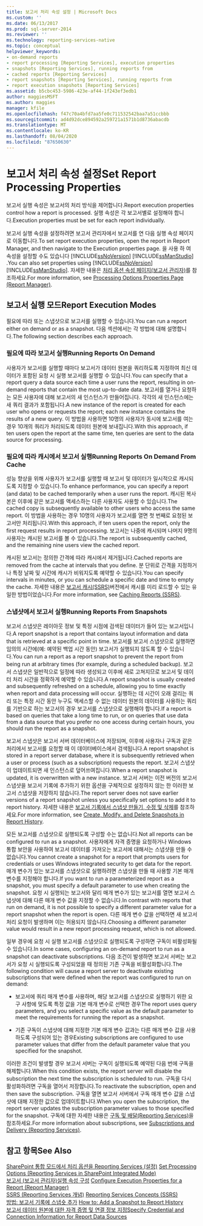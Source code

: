 ```yaml
---
title: 보고서 처리 속성 설정 | Microsoft Docs
ms.custom: ''
ms.date: 06/13/2017
ms.prod: sql-server-2014
ms.reviewer: ''
ms.technology: reporting-services-native
ms.topic: conceptual
helpviewer_keywords:
- on-demand reports
- report processing [Reporting Services], execution properties
- snapshots [Reporting Services], running reports from
- cached reports [Reporting Services]
- report snapshots [Reporting Services], running reports from
- report execution snapshots [Reporting Services]
ms.assetid: b5cbc453-5986-423e-af44-1f243ef3edb1
author: maggiesMSFT
ms.author: maggies
manager: kfile
ms.openlocfilehash: f47c70a4bfd7aa5fe0c711532542baa7a51ccbbb
ms.sourcegitcommit: ad4d92dce894592a259721a1571b1d8736abacdb
ms.translationtype: MT
ms.contentlocale: ko-KR
ms.lasthandoff: 08/04/2020
ms.locfileid: "87650630"
---
```

# <a name="set-report-processing-properties"></a><span data-ttu-id="6583a-102">보고서 처리 속성 설정</span><span class="sxs-lookup"><span data-stu-id="6583a-102">Set Report Processing Properties</span></span>
  <span data-ttu-id="6583a-103">보고서 실행 속성은 보고서의 처리 방식을 제어합니다.</span><span class="sxs-lookup"><span data-stu-id="6583a-103">Report execution properties control how a report is processed.</span></span> <span data-ttu-id="6583a-104">실행 속성은 각 보고서별로 설정해야 합니다.</span><span class="sxs-lookup"><span data-stu-id="6583a-104">Execution properties must be set for each report individually.</span></span>  
  
 <span data-ttu-id="6583a-105">보고서 실행 속성을 설정하려면 보고서 관리자에서 보고서를 연 다음 실행 속성 페이지로 이동합니다.</span><span class="sxs-lookup"><span data-stu-id="6583a-105">To set report execution properties, open the report in Report Manager, and then navigate to the Execution properties page.</span></span> <span data-ttu-id="6583a-106">을 사용 하 여 속성을 설정할 수도 있습니다 [!INCLUDE[ssNoVersion](../../includes/ssnoversion-md.md)] [!INCLUDE[ssManStudio](../../includes/ssmanstudio-md.md)] .</span><span class="sxs-lookup"><span data-stu-id="6583a-106">You can also set properties using [!INCLUDE[ssNoVersion](../../includes/ssnoversion-md.md)] [!INCLUDE[ssManStudio](../../includes/ssmanstudio-md.md)].</span></span> <span data-ttu-id="6583a-107">자세한 내용은 [처리 옵션 속성 페이지&#40;보고서 관리자&#41;](../processing-options-properties-page-report-manager.md)를 참조하세요.</span><span class="sxs-lookup"><span data-stu-id="6583a-107">For more information, see [Processing Options Properties Page &#40;Report Manager&#41;](../processing-options-properties-page-report-manager.md).</span></span>  
  
## <a name="report-execution-modes"></a><span data-ttu-id="6583a-108">보고서 실행 모드</span><span class="sxs-lookup"><span data-stu-id="6583a-108">Report Execution Modes</span></span>  
 <span data-ttu-id="6583a-109">필요에 따라 또는 스냅샷으로 보고서를 실행할 수 있습니다.</span><span class="sxs-lookup"><span data-stu-id="6583a-109">You can run a report either on demand or as a snapshot.</span></span> <span data-ttu-id="6583a-110">다음 섹션에서는 각 방법에 대해 설명합니다.</span><span class="sxs-lookup"><span data-stu-id="6583a-110">The following section describes each approach.</span></span>  
  
### <a name="running-reports-on-demand"></a><span data-ttu-id="6583a-111">필요에 따라 보고서 실행</span><span class="sxs-lookup"><span data-stu-id="6583a-111">Running Reports On Demand</span></span>  
 <span data-ttu-id="6583a-112">사용자가 보고서를 실행할 때마다 보고서가 데이터 원본을 쿼리하도록 지정하여 최신 데이터가 포함된 요청 시 실행 보고서를 실행할 수 있습니다.</span><span class="sxs-lookup"><span data-stu-id="6583a-112">You can specify that a report query a data source each time a user runs the report, resulting in on-demand reports that contain the most up-to-date data.</span></span> <span data-ttu-id="6583a-113">보고서를 열거나 요청하는 모든 사용자에 대해 보고서의 새 인스턴스가 만들어집니다. 각각의 새 인스턴스에는 새 쿼리 결과가 포함됩니다.</span><span class="sxs-lookup"><span data-stu-id="6583a-113">A new instance of the report is created for each user who opens or requests the report; each new instance contains the results of a new query.</span></span> <span data-ttu-id="6583a-114">이 방법을 사용하면 10명의 사용자가 동시에 보고서를 여는 경우 10개의 쿼리가 처리되도록 데이터 원본에 보내집니다.</span><span class="sxs-lookup"><span data-stu-id="6583a-114">With this approach, if ten users open the report at the same time, ten queries are sent to the data source for processing.</span></span>  
  
### <a name="running-reports-on-demand-from-cache"></a><span data-ttu-id="6583a-115">필요에 따라 캐시에서 보고서 실행</span><span class="sxs-lookup"><span data-stu-id="6583a-115">Running Reports On Demand From Cache</span></span>  
 <span data-ttu-id="6583a-116">성능 향상을 위해 사용자가 보고서를 실행할 때 보고서 및 데이터가 일시적으로 캐시되도록 지정할 수 있습니다.</span><span class="sxs-lookup"><span data-stu-id="6583a-116">To enhance performance, you can specify a report (and data) to be cached temporarily when a user runs the report.</span></span> <span data-ttu-id="6583a-117">캐시된 복사본은 이후에 같은 보고서를 액세스하는 다른 사용자도 사용할 수 있습니다.</span><span class="sxs-lookup"><span data-stu-id="6583a-117">The cached copy is subsequently available to other users who access the same report.</span></span> <span data-ttu-id="6583a-118">이 방법을 사용하는 경우 10명의 사용자가 보고서를 열면 첫 번째로 요청된 보고서만 처리됩니다.</span><span class="sxs-lookup"><span data-stu-id="6583a-118">With this approach, if ten users open the report, only the first request results in report processing.</span></span> <span data-ttu-id="6583a-119">보고서는 나중에 캐시되며 나머지 9명의 사용자는 캐시된 보고서를 볼 수 있습니다.</span><span class="sxs-lookup"><span data-stu-id="6583a-119">The report is subsequently cached, and the remaining nine users view the cached report.</span></span>  
  
 <span data-ttu-id="6583a-120">캐시된 보고서는 정의한 간격에 따라 캐시에서 제거됩니다.</span><span class="sxs-lookup"><span data-stu-id="6583a-120">Cached reports are removed from the cache at intervals that you define.</span></span> <span data-ttu-id="6583a-121">분 단위로 간격을 지정하거나 특정 날짜 및 시간에 캐시가 비워지도록 예약할 수 있습니다.</span><span class="sxs-lookup"><span data-stu-id="6583a-121">You can specify intervals in minutes, or you can schedule a specific date and time to empty the cache.</span></span> <span data-ttu-id="6583a-122">자세한 내용은 [보고서 캐시&#40;SSRS&#41;](caching-reports-ssrs.md)버전에서 캐시를 미리 로드할 수 있는 유일한 방법이었습니다.</span><span class="sxs-lookup"><span data-stu-id="6583a-122">For more information, see [Caching Reports &#40;SSRS&#41;](caching-reports-ssrs.md).</span></span>  
  
### <a name="running-reports-from-snapshots"></a><span data-ttu-id="6583a-123">스냅샷에서 보고서 실행</span><span class="sxs-lookup"><span data-stu-id="6583a-123">Running Reports From Snapshots</span></span>  
 <span data-ttu-id="6583a-124">보고서 스냅샷은 레이아웃 정보 및 특정 시점에 검색된 데이터가 들어 있는 보고서입니다.</span><span class="sxs-lookup"><span data-stu-id="6583a-124">A report snapshot is a report that contains layout information and data that is retrieved at a specific point in time.</span></span> <span data-ttu-id="6583a-125">보고서를 보고서 스냅샷으로 실행하면 임의의 시간에(예: 예약된 백업 시간 동안) 보고서가 실행되지 않도록 할 수 있습니다.</span><span class="sxs-lookup"><span data-stu-id="6583a-125">You can run a report as a report snapshot to prevent the report from being run at arbitrary times (for example, during a scheduled backup).</span></span> <span data-ttu-id="6583a-126">보고서 스냅샷은 일반적으로 일정에 따라 생성되고 이후에 새로 고쳐지므로 보고서 및 데이터 처리 시간을 정확하게 예약할 수 있습니다.</span><span class="sxs-lookup"><span data-stu-id="6583a-126">A report snapshot is usually created and subsequently refreshed on a schedule, allowing you to time exactly when report and data processing will occur.</span></span> <span data-ttu-id="6583a-127">실행하는 데 시간이 오래 걸리는 쿼리 또는 특정 시간 동안 누구도 액세스할 수 없는 데이터 원본의 데이터를 사용하는 쿼리를 기반으로 하는 보고서의 경우 보고서를 스냅샷으로 실행해야 합니다.</span><span class="sxs-lookup"><span data-stu-id="6583a-127">If a report is based on queries that take a long time to run, or on queries that use data from a data source that you prefer no one access during certain hours, you should run the report as a snapshot.</span></span>  
  
 <span data-ttu-id="6583a-128">보고서 스냅샷은 보고서 서버 데이터베이스에 저장되며, 이후에 사용자나 구독과 같은 처리에서 보고서를 요청할 때 이 데이터베이스에서 검색됩니다.</span><span class="sxs-lookup"><span data-stu-id="6583a-128">A report snapshot is stored in a report server database, where it is subsequently retrieved when a user or process (such as a subscription) requests the report.</span></span> <span data-ttu-id="6583a-129">보고서 스냅샷이 업데이트되면 새 인스턴스로 덮어쓰여집니다.</span><span class="sxs-lookup"><span data-stu-id="6583a-129">When a report snapshot is updated, it is overwritten with a new instance.</span></span> <span data-ttu-id="6583a-130">보고서 서버는 이전 버전의 보고서 스냅샷을 보고서 기록에 추가하기 위한 옵션을 구체적으로 설정하지 않는 한 이러한 보고서 스냅샷을 저장하지 않습니다.</span><span class="sxs-lookup"><span data-stu-id="6583a-130">The report server does not save earlier versions of a report snapshot unless you specifically set options to add it to report history.</span></span> <span data-ttu-id="6583a-131">자세한 내용은 [보고서 기록에서 스냅샷 만들기, 수정 및 삭제](create-modify-and-delete-snapshots-in-report-history.md)를 참조하세요.</span><span class="sxs-lookup"><span data-stu-id="6583a-131">For more information, see [Create, Modify, and Delete Snapshots in Report History](create-modify-and-delete-snapshots-in-report-history.md).</span></span>  
  
 <span data-ttu-id="6583a-132">모든 보고서를 스냅샷으로 실행되도록 구성할 수는 없습니다.</span><span class="sxs-lookup"><span data-stu-id="6583a-132">Not all reports can be configured to run as a snapshot.</span></span> <span data-ttu-id="6583a-133">사용자에게 자격 증명을 요청하거나 Windows 통합 보안을 사용하여 보고서 데이터를 가져오는 보고서에 대해서는 스냅샷을 만들 수 없습니다.</span><span class="sxs-lookup"><span data-stu-id="6583a-133">You cannot create a snapshot for a report that prompts users for credentials or uses Windows integrated security to get data for the report.</span></span> <span data-ttu-id="6583a-134">매개 변수가 있는 보고서를 스냅샷으로 실행하려면 스냅샷을 만들 때 사용할 기본 매개 변수를 지정해야 합니다.</span><span class="sxs-lookup"><span data-stu-id="6583a-134">If you want to run a parameterized report as a snapshot, you must specify a default parameter to use when creating the snapshot.</span></span> <span data-ttu-id="6583a-135">요청 시 실행되는 보고서와 달리 매개 변수가 있는 보고서를 열면 보고서 스냅샷에 대해 다른 매개 변수 값을 지정할 수 없습니다.</span><span class="sxs-lookup"><span data-stu-id="6583a-135">In contrast with reports that run on demand, it is not possible to specify a different parameter value for a report snapshot when the report is open.</span></span> <span data-ttu-id="6583a-136">다른 매개 변수 값을 선택하면 새 보고서 처리 요청이 발생하며 이는 허용되지 않습니다.</span><span class="sxs-lookup"><span data-stu-id="6583a-136">Choosing a different parameter value would result in a new report processing request, which is not allowed.</span></span>  
  
 <span data-ttu-id="6583a-137">일부 경우에 요청 시 실행 보고서를 스냅샷으로 실행되도록 구성하면 구독이 비활성화될 수 있습니다.</span><span class="sxs-lookup"><span data-stu-id="6583a-137">In some cases, configuring an on-demand report to run as a snapshot can deactivate subscriptions.</span></span> <span data-ttu-id="6583a-138">다음 조건이 발생하면 보고서 서버는 보고서가 요청 시 실행되도록 구성되었을 때 정의된 기존 구독을 비활성화합니다.</span><span class="sxs-lookup"><span data-stu-id="6583a-138">The following condition will cause a report server to deactivate existing subscriptions that were defined when the report was configured to run on demand:</span></span>  
  
-   <span data-ttu-id="6583a-139">보고서에 쿼리 매개 변수를 사용하며, 해당 보고서를 스냅샷으로 실행하기 위한 요구 사항에 맞도록 특정 값을 기본 매개 변수로 선택한 경우</span><span class="sxs-lookup"><span data-stu-id="6583a-139">The report uses query parameters, and you select a specific value as the default parameter to meet the requirements for running the report as a snapshot.</span></span>  
  
-   <span data-ttu-id="6583a-140">기존 구독이 스냅샷에 대해 지정한 기본 매개 변수 값과는 다른 매개 변수 값을 사용하도록 구성되어 있는 경우</span><span class="sxs-lookup"><span data-stu-id="6583a-140">Existing subscriptions are configured to use parameter values that differ from the default parameter value that you specified for the snapshot.</span></span>  
  
 <span data-ttu-id="6583a-141">이러한 조건이 발생할 경우 보고서 서버는 구독이 실행되도록 예약된 다음 번에 구독을 해제합니다.</span><span class="sxs-lookup"><span data-stu-id="6583a-141">When this condition exists, the report server will disable the subscription the next time the subscription is scheduled to run.</span></span> <span data-ttu-id="6583a-142">구독을 다시 활성화하려면 구독을 열어서 저장합니다.</span><span class="sxs-lookup"><span data-stu-id="6583a-142">To reactivate the subscription, open and then save the subscription.</span></span> <span data-ttu-id="6583a-143">구독을 열면 보고서 서버에서 구독 매개 변수 값을 스냅샷에 대해 지정한 값으로 업데이트합니다.</span><span class="sxs-lookup"><span data-stu-id="6583a-143">When you open the subscription, the report server updates the subscription parameter values to those specified for the snapshot.</span></span> <span data-ttu-id="6583a-144">구독에 대한 자세한 내용은 [구독 및 배달&#40;Reporting Services&#41;](../subscriptions/subscriptions-and-delivery-reporting-services.md)을 참조하세요.</span><span class="sxs-lookup"><span data-stu-id="6583a-144">For more information about subscriptions, see [Subscriptions and Delivery &#40;Reporting Services&#41;](../subscriptions/subscriptions-and-delivery-reporting-services.md).</span></span>  
  
## <a name="see-also"></a><span data-ttu-id="6583a-145">참고 항목</span><span class="sxs-lookup"><span data-stu-id="6583a-145">See Also</span></span>  
 <span data-ttu-id="6583a-146">[SharePoint 통합 모드에서 처리 옵션을 Reporting Services &#40;설정&#41;](../set-processing-options-reporting-services-in-sharepoint-integrated-mode.md) </span><span class="sxs-lookup"><span data-stu-id="6583a-146">[Set Processing Options &#40;Reporting Services in SharePoint Integrated Mode&#41;](../set-processing-options-reporting-services-in-sharepoint-integrated-mode.md) </span></span>  
 <span data-ttu-id="6583a-147">[보고서 &#40;보고서 관리자&#41;실행 속성 구성](../reports/configure-execution-properties-for-a-report-report-manager.md) </span><span class="sxs-lookup"><span data-stu-id="6583a-147">[Configure Execution Properties for a Report  &#40;Report Manager&#41;](../reports/configure-execution-properties-for-a-report-report-manager.md) </span></span>  
 <span data-ttu-id="6583a-148">[SSRS &#40;Reporting Services 개념&#41;](../reporting-services-concepts-ssrs.md) </span><span class="sxs-lookup"><span data-stu-id="6583a-148">[Reporting Services Concepts &#40;SSRS&#41;](../reporting-services-concepts-ssrs.md) </span></span>  
 <span data-ttu-id="6583a-149">[방법: 보고서 기록에 스냅숏 추가](add-a-snapshot-to-report-history-report-manager.md) </span><span class="sxs-lookup"><span data-stu-id="6583a-149">[How to: Add a Snapshot to Report History](add-a-snapshot-to-report-history-report-manager.md) </span></span>  
 [<span data-ttu-id="6583a-150">보고서 데이터 원본에 대한 자격 증명 및 연결 정보 지정</span><span class="sxs-lookup"><span data-stu-id="6583a-150">Specify Credential and Connection Information for Report Data Sources</span></span>](../report-data/specify-credential-and-connection-information-for-report-data-sources.md)  
  
  
